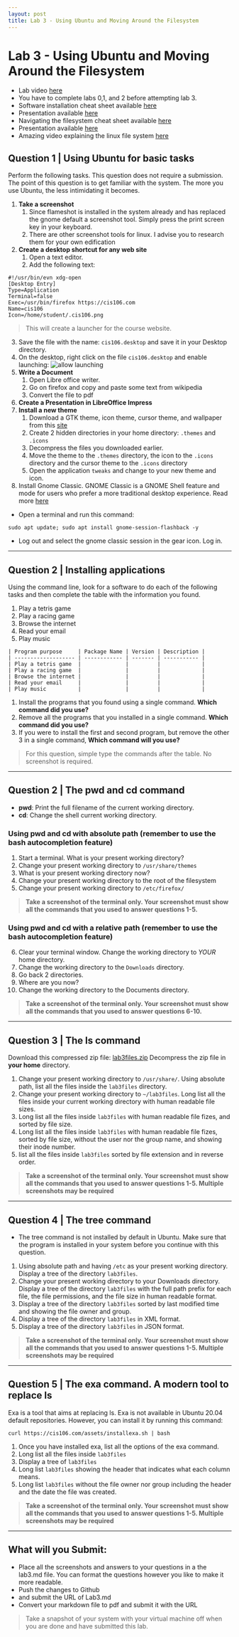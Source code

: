 ```yaml
---
layout: post
title: Lab 3 - Using Ubuntu and Moving Around the Filesystem
---
```


# Lab 3 - Using Ubuntu and Moving Around the Filesystem

* Lab video [here]()
* You have to complete labs 0,1, and 2 before attempting lab 3.
* Software installation cheat sheet available [here](https://bit.ly/3djIsfy)
* Presentation available [here](https://youtu.be/_PoTDzMfi0o)
* Navigating the filesystem cheat sheet available [here](https://rebrand.ly/3bdn1)
* Presentation available [here](https://bit.ly/3alPqPm)
* Amazing video explaining the linux file system [here](https://www.youtube.com/watch?v=HbgzrKJvDRw)


## Question 1 | Using Ubuntu for basic tasks
Perform the following tasks. This question does not require a submission. The point of this question
is to get familiar with the system. The more you use Ubuntu, the less intimidating it becomes. 

1. **Take a screenshot**
   1. Since flameshot is installed in the system already and has replaced the gnome default a screenshot tool. Simply press the print screen key in your keyboard.
   2. There are other screenshot tools for linux. I advise you to research them for your own edification 
2. **Create a desktop shortcut for any web site**
   1. Open a text editor.
   2. Add the following text:
```
#!/usr/bin/evn xdg-open
[Desktop Entry]
Type=Application
Terminal=false
Exec=/usr/bin/firefox https://cis106.com
Name=cis106
Icon=/home/student/.cis106.png
```
> This will create a launcher for the course website.
   3. Save the file with the name: `cis106.desktop` and save it in your Desktop directory.
   4. On the desktop, right click on the file `cis106.desktop` and enable launching:
![allow launching](/assets/allowLanuching.gif)<br>  
1. **Write a Document**
   1. Open Libre office writer.
   2. Go on firefox and copy and paste some text from wikipedia
   3. Convert the file to pdf
2. **Create a Presentation in LibreOffice Impress**
3. **Install a new theme**
   1. Download a GTK theme, icon theme, cursor theme, and wallpaper from this [site](https://www.gnome-look.org/browse/)
   2. Create 2 hidden directories in your home directory: `.themes` and `.icons`
   3. Decompress the files you downloaded earlier.
   4. Move the theme to the `.themes` directory, the icon to the `.icons` directory and the cursor theme to the `.icons` directory
   5. Open the application `tweaks` and change to your new theme and icon. 
4. Install Gnome Classic. GNOME Classic is a GNOME Shell feature and mode for users who prefer a more traditional desktop experience. Read more [here](https://access.redhat.com/documentation/en-us/red_hat_enterprise_linux/7/html/desktop_migration_and_administration_guide/what-is-gnome-classic#:~:text=GNOME%20Classic%20is%20a%20GNOME,The%20Applications%20and%20Places%20menus.) 
* Open a terminal and run this command:
```
sudo apt update; sudo apt install gnome-session-flashback -y
```
* Log out and select the gnome classic session in the gear icon. Log in.
<hr>

## Question 2 | Installing applications
Using the command line, look for a software to do each of the following tasks and then complete the table with the information you found.
1. Play a tetris game
2. Play a racing game
3. Browse the internet
4. Read your email
5. Play music 

```
| Program purpose     | Package Name | Version | Description |
| ------------------- | ------------ | ------- | ----------- |
| Play a tetris game  |              |         |             |
| Play a racing game  |              |         |             |
| Browse the internet |              |         |             |
| Read your email     |              |         |             |
| Play music          |              |         |             |
```
1. Install the programs that you found using a single command. **Which command did you use?**
2. Remove all the programs that you installed in a single command. **Which command did you use?**
3. If you were to install the first and second program, but remove the other 3 in a single command, **Which command will you use?**

> For this question, simple type the commands after the table. No screenshot is required. 

<hr>


## Question 2 | The pwd and cd command
* **pwd**: Print the full filename of the current working directory.
* **cd**: Change the shell current working directory.

### Using pwd and cd with absolute path (remember to use the bash autocompletion feature)

1. Start a terminal. What is your present working directory?
2. Change your present working directory to `/usr/share/themes`
3. What is your present working directory now?
4. Change your present working directory to the root of the filesystem
5. Change your present working directory to `/etc/firefox/`
> **Take a screenshot of the terminal only. Your screenshot must show all the commands that you used to answer questions 1-5.**

### Using pwd and cd with a relative path (remember to use the bash autocompletion feature)
6. Clear your terminal window. Change the working directory to *YOUR* home directory.
7. Change the working directory to the `Downloads` directory.
8. Go back 2 directories.
9. Where are you now? 
10. Change the working directory to the Documents directory.

> **Take a screenshot of the terminal only. Your screenshot must show all the commands that you used to answer questions 6-10.**


<hr>

## Question 3 | The ls command
Download this compressed zip file: [lab3files.zip](/assets/lab3files.zip) Decompress the zip file in **your home** directory.

1. Change your present working directory to `/usr/share/`. Using absolute path, list all the files inside the `lab3files` directory.
2. Change your present working directory to `~/lab3files`. Long list all the files inside your current working directory with human readable file sizes.
3. Long list all the files inside `lab3files` with human readable file fizes, and sorted by file size.
4. Long list all the files inside `lab3files` with human readable file fizes,  sorted by file size, without the user nor the group name, and showing their inode number.
5. list all the files inside `lab3files` sorted by file extension and in reverse order. 

> **Take a screenshot of the terminal only. Your screenshot must show all the commands that you used to answer questions 1-5. Multiple screenshots may be **required****

<hr>


## Question 4 | The tree command
* The tree command is not installed by default in Ubuntu. Make sure that the program is installed in your system before you continue with this question.

1. Using absolute path and having `/etc` as your present working directory. Display a tree of the directory `lab3files`.
2. Change your present working directory to your Downloads directory. Display a tree of the directory `lab3files` with the full path prefix for each file, the file permissions, and the file size in human readable format.
3. Display a tree of the directory `lab3files` sorted by last modified time and showing the file owner and group.
4. Display a tree of the directory `lab3files` in XML format.
5. Display a tree of the directory `lab3files` in JSON format.
   
> **Take a screenshot of the terminal only. Your screenshot must show all the commands that you used to answer questions 1-5. Multiple screenshots may be required**


<hr>

## Question 5 | The exa command. A modern tool to replace ls
Exa is a tool that aims at replacing ls. Exa is not available in Ubuntu 20.04 default repositories. However, you can install it by running this command:
```
curl https://cis106.com/assets/installexa.sh | bash
```
1. Once you have installed exa, list all the options of the exa command.
2. Long list all the files inside `lab3files`
3. Display a tree of `lab3files`
4. Long list `lab3files` showing the header that indicates what each column means.
5. Long list `lab3files` without the file owner nor group including the header and the date the file was created.
> **Take a screenshot of the terminal only. Your screenshot must show all the commands that you used to answer questions 1-5. Multiple screenshots may be required**

<hr>

## What will you Submit:
* Place all the screenshots and answers to your questions in a the lab3.md file. You can format the questions however you like to make it more readable.
* Push the changes to Github 
* and submit the URL of Lab3.md
* Convert your markdown file to pdf and submit it with the URL

> Take a snapshot of your system with your virtual machine off when you are done and have submitted this lab.

